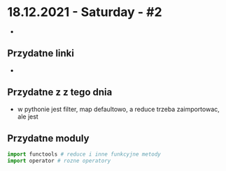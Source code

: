 # 18.12.2021 - Saturday - #2
- 

## Przydatne linki
- 

## Przydatne z z tego dnia
- w pythonie jest filter, map defaultowo, a reduce trzeba zaimportowac, ale jest



## Przydatne moduly
```python
import functools # reduce i inne funkcyjne metody
import operator # rozne operatory
```
